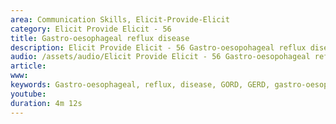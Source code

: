 ```yaml
---
area: Communication Skills, Elicit-Provide-Elicit
category: Elicit Provide Elicit - 56
title: Gastro-oesophageal reflux disease
description: Elicit Provide Elicit - 56 Gastro-oesopohageal reflux disease - Oliver
audio: /assets/audio/Elicit Provide Elicit - 56 Gastro-oesopohageal reflux disease - Oliver - MQ.mp3
article: 
www: 
keywords: Gastro-oesophageal, reflux, disease, GORD, GERD, gastro-oesophageal, reflux, disease
youtube: 
duration: 4m 12s
--- 
```

